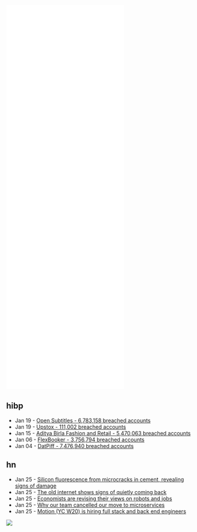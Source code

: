 ![Metrics](https://raw.githubusercontent.com/phixion/phixion/master/metrics.svg)

## hibp

<!--
for https://github.com/phixion/phixion/blob/main/.github/workflows/feeds.yml
-->
<!--START_SECTION:haveibeenpwnd-->
- Jan 19 - [Open Subtitles - 6,783,158 breached accounts](https://haveibeenpwned.com/PwnedWebsites#OpenSubtitles)
- Jan 19 - [Upstox - 111,002 breached accounts](https://haveibeenpwned.com/PwnedWebsites#Upstox)
- Jan 15 - [Aditya Birla Fashion and Retail - 5,470,063 breached accounts](https://haveibeenpwned.com/PwnedWebsites#ABFRL)
- Jan 06 - [FlexBooker - 3,756,794 breached accounts](https://haveibeenpwned.com/PwnedWebsites#FlexBooker)
- Jan 04 - [DatPiff - 7,476,940 breached accounts](https://haveibeenpwned.com/PwnedWebsites#DatPiff)
<!--END_SECTION:haveibeenpwnd-->

## hn

<!--
for https://github.com/phixion/phixion/blob/main/.github/workflows/feeds.yml
-->
<!--START_SECTION:hn-->
- Jan 25 - [Silicon fluorescence from microcracks in cement, revealing signs of damage](https://www.nature.com/articles/s41598-022-05113-1)
- Jan 25 - [The old internet shows signs of quietly coming back](https://cheapskatesguide.org/articles/old-internet-coming-back.html)
- Jan 25 - [Economists are revising their views on robots and jobs](https://www.economist.com/finance-and-economics/2022/01/22/economists-are-revising-their-views-on-robots-and-jobs)
- Jan 25 - [Why our team cancelled our move to microservices](https://steven-lemon182.medium.com/why-our-team-cancelled-our-move-to-microservices-8fd87898d952)
- Jan 25 - [Motion (YC W20) is hiring full stack and back end engineers](https://jobs.ashbyhq.com/motion)
<!--END_SECTION:hn-->

<!--
for https://yhype.me
-->
![](https://hit.yhype.me/github/profile?user_id=13013670)
